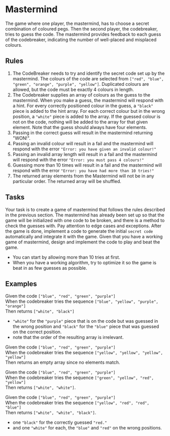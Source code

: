 # Mastermind
The game where one player, the mastermind, has to choose a secret combination of coloured pegs. Then the second player, the codebreaker, tries to guess the code. The mastermind provides feedback to each guess of the codebreaker, indicating the number of well-placed and misplaced colours.

## Rules
1. The CodeBreaker needs to try and identify the secret code set up by the mastermind. The colours of the code are selected from `["red", "blue", "green", "orange", "purple", "yellow"]`. Duplicated colours are allowed, but the code must be exactly 4 colours in length.
2. The Codebreaker supplies an array of colours as the guess to the mastermind. When you make a guess, the mastermind will respond with a hint. For every correctly positioned colour in the guess, a `"black"` piece is added to the hint array. For each correct colour but in the wrong position, a `"white"` piece is added to the array. If the guessed colour is not on the code, nothing will be added to the array for that given element. Note that the guess should always have four elements.
3. Passing in the correct guess will result in the mastermind returning "WON!".
4. Passing an invalid colour will result in a fail and the mastermind will respond with the error `"Error: you have given an invalid colour!"`
5. Passing an invalid array length will result in a fail and the mastermind will respond with the error `"Error: you must pass 4 colours!"`
6. Guessing more than 10 times will result in a fail and the mastermind will respond with the error `"Error: you have had more than 10 tries!"`
7. The returned array elements from the Mastermind will not be in any particular order. The returned array will be shuffled.

## Tasks
Your task is to create a game of mastermind that follows the rules described in the previous section. The mastermind has already been set up so that the game will be initialized with one code to be broken, and there is a method to check the guesses with.
Pay attention to edge cases and exceptions.
After the game is done, implement a code to generate the initial `secret code` automatically and integrate it with the game.
Given that you have a working game of mastermind, design and implement the code to play and beat the game.
 - You can start by allowing more than 10 tries at first.
 - When you have a working algorithm, try to optimize it so the game is beat in as few guesses as possible.

## Examples
Given the code `["blue", "red", "green", "purple"]` <br/>
When the codebreaker tries the sequence `["blue", "yellow", "purple", "orange"]` <br/>
Then returns `["white", "black"]`
 - `"white"` for the `"purple"` piece that is on the code but was guessed in the wrong position and `"black"` for the `"blue"` piece that was guessed on the correct position.
 - note that the order of the resulting array is irrelevant.

Given the code `["blue", "red", "green", "purple"]` <br/>
When the codebreaker tries the sequence `["yellow", "yellow", "yellow", "yellow"]` <br/>
Then returns an empty array since no elements match. <br/>

Given the code `["blue", "red", "green", "purple"]` <br/>
When the codebreaker tries the sequence `["green", "yellow", "red", "yellow"]` <br/>
Then returns `["white", "white"]`. <br/>

Given the code `["blue", "red", "green", "purple"]` <br/>
When the codebreaker tries the sequence `["yellow", "red", "red", "blue"]` <br/>
Then returns `["white", "white", "black"]`. <br/>
 - one `"black"` for the correctly guessed `"red."`
 - and one `"white"` for each, the `"blue"` and `"red"` on the wrong positions.
